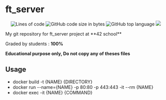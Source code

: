 # ft_server
<p align="center"> 
<img alt="Lines of code" src="https://img.shields.io/tokei/lines/github/bycop/42-ft_server">
<img alt="GitHub code size in bytes" src="https://img.shields.io/github/languages/code-size/bycop/42-ft_server">
<img alt="GitHub top language" src="https://img.shields.io/github/languages/top/bycop/42-ft_server">
<img src="https://hits.seeyoufarm.com/api/count/incr/badge.svg?url=https%3A%2F%2Fgithub.com%2Fbycop%2F42-ft_server%2F&count_bg=%233062F3&title_bg=%23555555&icon=&icon_color=%23E7E7E7&title=Views&edge_flat=false"/>
</p>
My git repository for ft_server project at **42 school**

Graded by students : **100%**

**Educational purpose only, Do not copy any of theses files**

## Usage

- docker build -t {NAME} {DIRECTORY}
- docker run --name={NAME} -p 80:80 -p 443:443 -it --rm {NAME}
- docker exec -it {NAME} {COMMAND}
